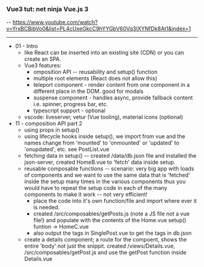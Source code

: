 ### Vue3 tut: net ninja Vue.js 3

-- https://www.youtube.com/watch?v=YrxBCBibVo0&list=PL4cUxeGkcC9hYYGbV60Vq3IXYNfDk8At1&index=1

---
- 01 - Intro
  - like React can be inserted into an existing site (CDN) or you can create an SPA.
  - Vue3 features:
    - omposition API -- reusability and setup() function
    - multiple root elements (React does not allow this)
    - teleport component - render content from one component in a different place in the DOM. good for modals
    - suspense component - handles async, provide fallback content i.e. spinner, progress bar, etc.
    - typescript support - optional
  - vscode: liveserver, vetur (Vue tooling), material icons (optional)
- 11 - composition API part 2
  - using props in setup()
  - using lifecycle hooks inside setup(), we import from vue and the names change from 'mounted' to 'onmounted' or 'updated' to 'onupdated', etc. see PostList.vue
  - fetching data in setup() -- created /data/db.json file and installed the json-server, created HomeB.vue to 'fetch' data inside setup.
  - reusable composable functions -- scenario: very big app with loads of components and we want to use the same data that is 'fetched' inside the setup many times in the various components thus you would have to repeat the setup code in each of the many components to make it work -- not very efficient!
    - place the code into it's own function/file and import where ever it is needed.
    - created /src/composables/getPosts.js (note a JS file not a vue file!) and populate with the contents of the Home.vue setup() funtion -> HomeC.vue
    - also output the tags in SinglePost.vue to get the tags in db.json
  - create a details component; a route for the compoent, shows the entire 'body' not just the snippit. created /views/Details.vue, /src/composables/getPost.js and use the getPost function inside Details.vue